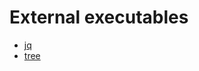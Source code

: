 # External executables

- [jq](https://stedolan.github.io/jq/)
- [tree](http://gnuwin32.sourceforge.net/packages/tree.htm)
